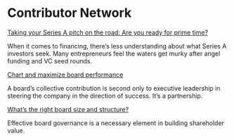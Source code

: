 # Contributor Network

[Taking your Series A pitch on the road: Are you ready for prime time?](https://www.marsdd.com/mars-library/taking-your-series-a-pitch-on-the-road/)

When it comes to financing, there’s less understanding about what Series A investors seek. Many entrepreneurs feel the waters get murky after angel funding and VC seed rounds.

[Chart and maximize board performance](https://www.marsdd.com/mars-library/chart-and-maximize-board-performance/)

A board’s collective contribution is second only to executive leadership in steering the company in the direction of success. It’s a partnership.

[What’s the right board size and structure?](https://www.marsdd.com/mars-library/whats-the-right-board-size-and-structure/)

Effective board governance is a necessary element in building shareholder value.

